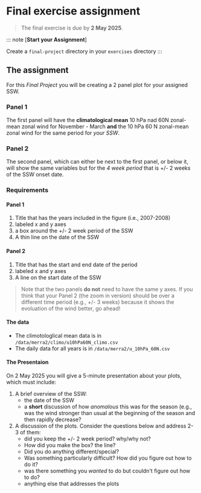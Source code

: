# Final exercise assignment


> The final exercise is due by **2 May 2025**.


::: note [**Start your Assignment**]

Create a `final-project` directory in your `exercises` directory
:::

## The assignment
For this _Final Project_ you will be creating a 2 panel plot for your assigned SSW. 

### Panel 1

The first panel will have the **climatological mean** 10 hPa nad 60N zonal-mean zonal wind for November - March **and** the 10 hPa 60 N zonal-mean zonal wind for the same period for _your SSW_. 

### Panel 2
The second panel, which can either be next to the first panel, or below it, will show the same variables but for the _4 week period_ that is +/- 2 weeks of the SSW onset date. 

### Requirements

#### Panel 1
1. Title that has the years included in the figure (i.e., 2007-2008)
2. labeled x and y axes
3. a box around the +/- 2 week period of the SSW
4. A thin line on the date of the SSW

#### Panel 2
1. Title that has the start and end date of the period
2. labeled x and y axes
3. A line on the start date of the SSW

>Note that the two panels **do not** need to have the same y axes.
>If you think that your Panel 2 (the zoom in version) should be over a different time period (e.g., +/- 3 weeks) because it shows the evoluation of the wind better, go ahead!

#### The data
- The climotologlical mean data is in `/data/merra2/climo/u10hPa60N_climo.csv`
- The daily data for all years is in `/data/merra2/u_10hPa_60N.csv`

#### The Presentaion
On 2 May 2025 you will give a 5-minute presentation about your plots, which must include:
1. A brief overview of the SSW:
    - the date of the SSW
    -  a **short** discussion of how _anomalous_ this was for the season (e.g., was the wind stronger than usual at the beginning of the season and then rapidly decrease?
2. A discussion of the plots.  Consider the questions below and address 2-3 of them: 
   - did you keep the +/- 2 week period? why/why not?
   - How did you make the box? the line?
   - Did you do anything different/special?
   - Was something particularly difficult? How did you figure out how to do it?
   - was there something you _wanted_ to do but couldn't figure out how to do?
   - anything else that addresses the plots 
